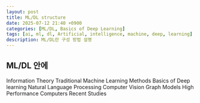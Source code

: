 ```yaml
---
layout: post
title: ML/DL structure
date: 2025-07-12 21:40 +0900
categories: [ML/DL, Basics of Deep Learning]
tags: [ai, ml, dl, Artificial, intelligence, machine, deep, learning]
description: ML/DL란 구성 방법 설명
---
```


## ML/DL 안에

Information Theory
Traditional Machine Learning Methods
Basics of Deep learning
Natural Language Processing
Computer Vision
Graph Models
High Performance Computers
Recent Studies
